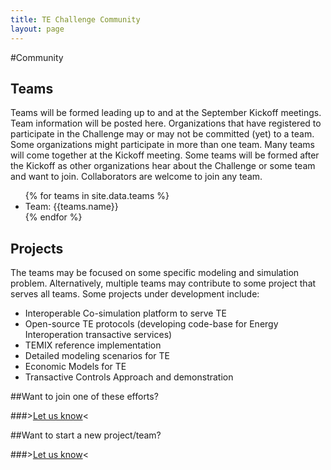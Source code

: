 ```yaml
---
title: TE Challenge Community
layout: page
---
```

#Community

## Teams
Teams will be formed leading up to and at the September Kickoff meetings. Team information will be posted here. Organizations that have registered to participate in the Challenge may or may not be committed (yet) to a team. Some organizations might participate in more than one team. Many teams will come together at the Kickoff meeting. Some teams will be formed after the Kickoff as other organizations hear about the Challenge or some team and want to join. Collaborators are welcome to join any team.  

<ul>
	{% for teams in site.data.teams %}
	<li> Team:  {{teams.name}} </li>
	{% endfor %}

</ul>


## Projects
The teams may be focused on some specific modeling and simulation problem. Alternatively, multiple teams may contribute to some project that serves all teams. Some projects under development include:

 * Interoperable Co-simulation platform to serve TE
 * Open-source TE protocols (developing code-base for Energy Interoperation transactive services)
 * TEMIX reference implementation 
 * Detailed modeling scenarios for TE
 * Economic Models for TE
 * Transactive Controls Approach and demonstration



##Want to join one of these efforts?

###>[Let us know](../join)<

##Want to start a new project/team?

###>[Let us know](../join)<
